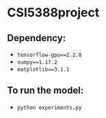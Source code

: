 # CSI5388project
## Dependency:
* `tensorflow-gpu==2.2.0`
* `numpy==1.17.2`
* `matplotlib==3.1.1`
## To run the model:
* `python experiments.py`


